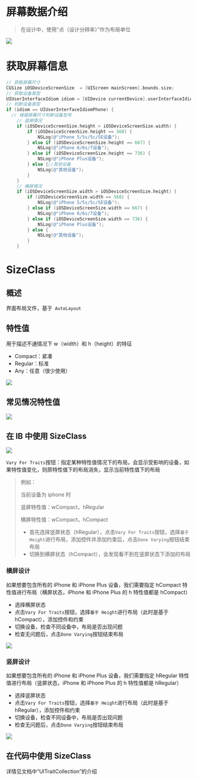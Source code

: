 # 屏幕数据介绍

> 在设计中，使用“点（设计分辨率）”作为布局单位

![](https://ws4.sinaimg.cn/large/006tNc79ly1fkvupc16ymj31kw0butf0.jpg)

# 获取屏幕信息

```objective-c
// 获取屏幕尺寸
CGSize iOSDeviceScreenSize  = [UIScreen mainScreen].bounds.size;
// 获取设备类型
UIUserInterfaceIdiom idiom = [UIDevice currentDevice].userInterfaceIdiom;
// 判断设备类型
if (idiom == UIUserInterfaceIdiomPhone) {
  // 根据屏幕尺寸判断设备型号
    // 竖屏情况
    if (iOSDeviceScreenSize.height > iOSDeviceScreenSize.width) {
        if (iOSDeviceScreenSize.height == 568) {
            NSLog(@"iPhone 5/5s/5c/SE设备");
        } else if (iOSDeviceScreenSize.height == 667) {
            NSLog(@"iPhone 6/6s/7设备");
        } else if (iOSDeviceScreenSize.height == 736) {
            NSLog(@"iPhone Plus设备");
        } else {//其他设备
            NSLog(@"其他设备");
        }
    }
    // 横屏情况
    if (iOSDeviceScreenSize.width > iOSDeviceScreenSize.height) {
        if (iOSDeviceScreenSize.width == 568) {
            NSLog(@"iPhone 5/5s/5c/SE设备");
        } else if (iOSDeviceScreenSize.width == 667) {
            NSLog(@"iPhone 6/6s/7设备");
        } else if (iOSDeviceScreenSize.width == 736) {
            NSLog(@"iPhone Plus设备");
        } else {
            NSLog(@"其他设备");
        }
    }
```

# SizeClass 

## 概述

界面布局文件，基于``` AutoLayout```

## 特性值

用于描述不通情况下 w（width）和 h（height）的特征

- Compact：紧凑
- Regular：标准
- Any：任意（很少使用）

![](https://ws1.sinaimg.cn/large/006tNc79ly1fkvuy7kl37j30f90dcjs0.jpg)

## 常见情况特性值

![](https://ws2.sinaimg.cn/large/006tNc79ly1fkvv19rndzj31kw0wzgqw.jpg)

## 在 IB 中使用 SizeClass

![](https://ws2.sinaimg.cn/large/006tNc79ly1fkvvgbzcq8j31du10ywhr.jpg)

```Vary For Traits```按钮：指定某种特性值情况下的布局，会显示受影响的设备，如果特性值变化，则原特性值下的布局消失，显示当前特性值下的布局

> 例如：
>
> 当前设备为 iphone 时
>
> 竖屏特性值：wCompact，hRegular
>
> 横屏特性值：wCompact，hCompact
>
> - 首先选择竖屏状态（hRegular），点击```Vary For Traits```按钮，选择```基于 Height```进行布局，添加控件并添加约束后，点击```Done Varying```按钮结束布局
> - 切换到横屏状态（hCompact），会发现看不到在竖屏状态下添加的布局

### 横屏设计

如果想要包含所有的 iPhone 和 iPhone Plus 设备，我们需要指定 hCompact 特性值进行布局（横屏状态，iPhone 和 iPhone Plus 的 h 特性值都是 hCompact）

- 选择横屏状态
- 点击```Vary For Traits```按钮，选择```基于 Height```进行布局（此时是基于 hCompact），添加控件和约束
- 切换设备，检查不同设备中，布局是否出现问题
- 检查无问题后，点击```Done Varying```按钮结束布局

![](https://ws2.sinaimg.cn/large/006tNc79ly1fkvw2okxt3j31em190go6.jpg)

### 竖屏设计

如果想要包含所有的 iPhone 和 iPhone Plus 设备，我们需要指定 hRegular 特性值进行布局（竖屏状态，iPhone 和 iPhone Plus 的 h 特性值都是 hRegular）

- 选择竖屏状态
- 点击```Vary For Traits```按钮，选择```基于 Height```进行布局（此时是基于 hRegular），添加控件和约束
- 切换设备，检查不同设备中，布局是否出现问题
- 检查无问题后，点击```Done Varying```按钮结束布局

![](https://ws3.sinaimg.cn/large/006tNc79ly1fkvw8b037mj31ek18yjtp.jpg)

## 在代码中使用 SizeClass

详情见文档中“UITraitCollection”的介绍